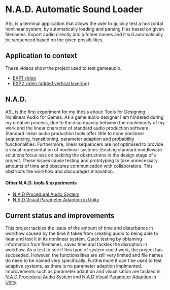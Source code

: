 # N.A.D. Automatic Sound Loader
ASL is a terminal application that allows the user to quickly test a horizontal nonlinear system, by automatically loading and parsing files based on given filenames. Export audio directly into a folder names and it will automatically be sequenced based on the given possibilities.

## Application to context
These videos show the project used to test gameaudio.
- [EXP1 video](https://streamable.com/wmomb)
- [EXP2 video (added vertical layering)](https://streamable.com/reu4v)

## N.A.D.
ASL is the first experiment for my thesis about: Tools for Designing Nonlinear Audio for Games. As a game audio designer I am hindered during my creative process, due to the discrepancy between the nonlinearity of my work and the linear character of standard audio production software. Standard linear audio production tools offer little to none nonlinear sequencing, transitioning, parameter adaption and probability functionalities. Furthermore, linear sequencers are not optimised to provide a visual representation of nonlinear systems. Existing standard middleware solutions focus less on tackling the obstructions in the design stage of a project. These issues cause testing and prototyping to take unnecessary amounts of time and obscures communication with collaborators. This obstructs the workflow and discourages innovation. 

#### Other N.A.D. tools & experiments
- [N.A.D Procedural Audio System](https://github.com/StijndeK/N.A.D.ProceduralAudioSystem)
- [N.A.D Visual Parameter Adaption in Unity](https://github.com/StijndeK/N.A.D.VisualParameterAdaption)

## Current status and improvements
This project tackles the issue of the amount of time and disturbance in workflow caused by the time it takes from creating audio to being able to hear and test it in its nonlinear system. Quick testing by obtaining information from filenames, saves time and tackles the disruption in workflow. As a test to see if this type of system could work, the project has succeeded. However, the functionalities are still very limited and file names do need to be named very specifically. Furthermore it can't be used to test adaptive systems, as there is no parameter adaption implmented. Improvements such as parameter adaption and visualisation are tackled in [N.A.D Procedural Audio System](https://github.com/StijndeK/N.A.D.ProceduralAudioSystem) and [N.A.D Visual Parameter Adaption in Unity](https://github.com/StijndeK/N.A.D.VisualParameterAdaption).
